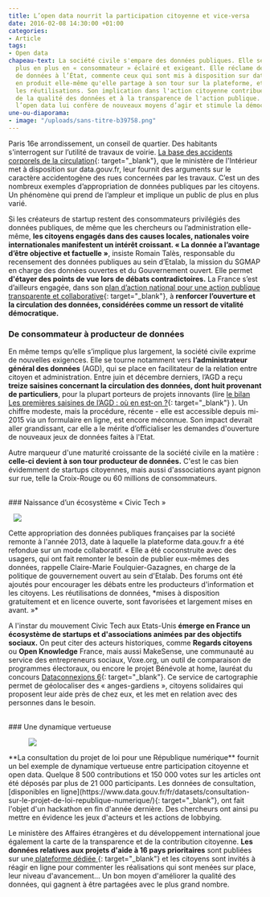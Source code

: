 ```yaml
---
title: L’open data nourrit la participation citoyenne et vice-versa
date: 2016-02-08 14:30:00 +01:00
categories:
- Article
tags:
- Open data
chapeau-text: La société civile s'empare des données publiques. Elle se comporte de
  plus en plus en « consommateur » éclairé et exigeant. Elle réclame de nouveaux jeux
  de données à l’État, commente ceux qui sont mis à disposition sur data.gouv.fr,
  en produit elle-même qu'elle partage à son tour sur la plateforme, et multiplie
  les réutilisations. Son implication dans l'action citoyenne contribue à l'amélioration
  de la qualité des données et à la transparence de l'action publique. Réciproquement,
  l’open data lui confère de nouveaux moyens d’agir et stimule la démocratie.
une-ou-diaporama:
- image: "/uploads/sans-titre-b39758.png"
---
```


Paris 16e arrondissement, un conseil de quartier. Des habitants s'interrogent sur l’utilité de travaux de voirie. [La base des accidents corporels de la circulation](https://www.data.gouv.fr/fr/datasets/base-de-donnees-accidents-corporels-de-la-circulation/){: target="_blank"}, que le ministère de l'Intérieur met à disposition sur data.gouv.fr, leur fournit des arguments sur le caractère accidentogène des rues concernées par les travaux. C’est un des nombreux exemples d’appropriation de données publiques par les citoyens. Un phénomène qui prend de l’ampleur et implique un public de plus en plus varié.

Si les créateurs de startup restent des consommateurs privilégiés des données publiques, de même que les chercheurs ou l’administration elle-même, **les citoyens engagés dans des causes locales, nationales voire internationales manifestent un intérêt croissant. « La donnée a l’avantage d’être objective et factuelle »**, insiste Romain Talès, responsable du recensement des données publiques au sein d’Etalab, la mission du SGMAP en charge des données ouvertes et du Gouvernement ouvert. Elle permet **d'étayer des points de vue lors de débats contradictoires.** La France s’est d’ailleurs engagée, dans son [plan d’action national pour une action publique transparente et collaborative](https://www.modernisation.gouv.fr/home/gouvernement-ouvert-la-france-publie-son-plan-daction-national-ogp){: target="_blank"}, à **renforcer l’ouverture et la circulation des données, considérées comme un ressort de vitalité démocratique.**
<br>
### De consommateur à producteur de données

En même temps qu’elle s’implique plus largement, la société civile exprime de nouvelles exigences. Elle se tourne notamment vers **l’administrateur général des données** (AGD), qui se place en facilitateur de la relation entre citoyen et administration. Entre juin et décembre derniers, l’AGD a reçu **treize saisines concernant la circulation des données, dont huit provenant de particuliers**, pour la plupart porteurs de projets innovants (lire [le bilan Les premières saisines de l’AGD : où en est-on ?](https://agd.data.gouv.fr/2016/01/27/les-premieres-saisines-de-lagd-ou-en-est-on/){: target="_blank"} ). Un chiffre modeste, mais la procédure, récente - elle est accessible depuis mi-2015 via un formulaire en ligne, est encore méconnue. Son impact devrait aller grandissant, car elle a le mérite d’officialiser les demandes d'ouverture de nouveaux jeux de données faites à l'Etat.

Autre marqueur d'une maturité croissante de la société civile en la matière : **celle-ci devient à son tour producteur de données.** C'est le cas bien évidemment de startups citoyennes, mais aussi d'associations ayant pignon sur rue, telle la Croix-Rouge ou 60 millions de consommateurs.

<br>
### Naissance d’un écosystème « Civic Tech »

<figure class='image-right' style='width: 40%; margin-left: 10px;'><img src="/uploads/benevole%20at%20home.png"/></figure> Cette appropriation des données publiques françaises par la société remonte à l'année 2013, date à laquelle la plateforme data.gouv.fr a été refondue sur un mode collaboratif. « Elle a été coconstruite avec des usagers, qui ont fait remonter le besoin de publier eux-mêmes des données, rappelle Claire-Marie Foulquier-Gazagnes, en charge de la politique de gouvernement ouvert au sein d'Etalab. Des forums ont été ajoutés pour encourager les débats entre les producteurs d'information et les citoyens. Les réutilisations de données, *mises à disposition gratuitement et en licence ouverte, sont favorisées et largement mises en avant. »*

A l'instar du mouvement Civic Tech aux Etats-Unis **émerge en France un écosystème de startups et d'associations animées par des objectifs sociaux.** On peut citer des acteurs historiques, comme **Regards citoyens** ou **Open Knowledge** France, mais aussi MakeSense, une communauté au service des entrepreneurs sociaux, Voxe.org, un outil de comparaison de programmes électoraux, ou encore le projet Bénévole at home, lauréat du concours [Dataconnexions 6](https://www.modernisation.gouv.fr/home/dataconnexions-6-le-palmares){: target="_blank"}. Ce service de cartographie permet de géolocaliser des « anges-gardiens », citoyens solidaires qui proposent leur aide près de chez eux, et les met en relation avec des personnes dans le besoin.

<br>
### Une dynamique vertueuse 

<figure class='image-left' style='width: 40%; margin-right: 10px;'><img src="/uploads/mariane.png"/></figure> **La consultation du projet de loi pour une République numérique** fournit un bel exemple de dynamique vertueuse entre participation citoyenne et open data. Quelque 8 500 contributions et 150 000 votes sur les articles ont été déposés par plus de 21 000 participants. Les données de consultation, [disponibles en ligne](https://www.data.gouv.fr/fr/datasets/consultation-sur-le-projet-de-loi-republique-numerique/){: target="_blank"}, ont fait l'objet d'un hackathon en fin d'année dernière. Des chercheurs ont ainsi pu mettre en évidence les jeux d'acteurs et les actions de lobbying.

Le ministère des Affaires étrangères et du développement international joue également la carte de la transparence et de la contribution citoyenne. **Les données relatives aux projets d'aide à 16 pays prioritaires** sont publiées sur une[ plateforme dédiée ](https://afd.opendatasoft.com/page/accueil/){: target="_blank"} et les citoyens sont invités à réagir en ligne pour commenter les réalisations qui sont menées sur place, leur niveau d'avancement… Un bon moyen d'améliorer la qualité des données, qui gagnent à être partagées avec le plus grand nombre.

